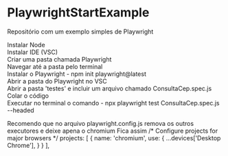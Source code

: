 # PlaywrightStartExample
Repositório com um exemplo simples de Playwright

Instalar Node</br>
Instalar IDE (VSC)</br>
Criar uma pasta chamada Playwright</br>
Navegar até a pasta pelo terminal</br>
Instalar o Playwright - npm init playwright@latest</br>
Abrir a pasta do Playwright no VSC</br>
Abrir a pasta 'testes' e incluir um arquivo chamado ConsultaCep.spec.js</br>
Colar o código</br>
Executar no terminal o comando - npx playwright test ConsultaCep.spec.js --headed</br>


Recomendo que no arquivo playwright.config.js remova os outros executores e deixe apena o chromium
Fica assim  /* Configure projects for major browsers */
  projects: [
    {
      name: 'chromium',
      use: {
        ...devices['Desktop Chrome'],
      }
    }
  ],
